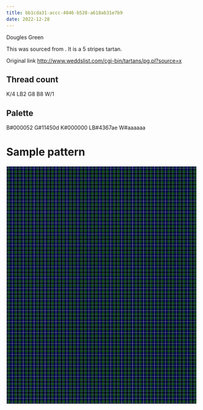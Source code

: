 ```yaml
---
title: bb1cda31-accc-4846-b528-a618ab31e7b9
date: 2022-12-28
---
```

Dougles Green

This was sourced from <no value>.  It is a 5 stripes tartan.

Original link http://www.weddslist.com/cgi-bin/tartans/pg.pl?source=x

## Thread count
K/4 LB2 G8 B8 W/1

## Palette
B#000052 G#11450d K#000000 LB#4367ae W#aaaaaa

# Sample pattern

![Tartan detail](tartan.png "K/4 LB2 G8 B8 W/1 tartan")